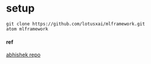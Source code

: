 # setup

```
git clone https://github.com/lotusxai/mlframework.git
atom mlframework
```


#### ref
[abhishek repo](https://github.com/abhishekkrthakur/mlframework)  
